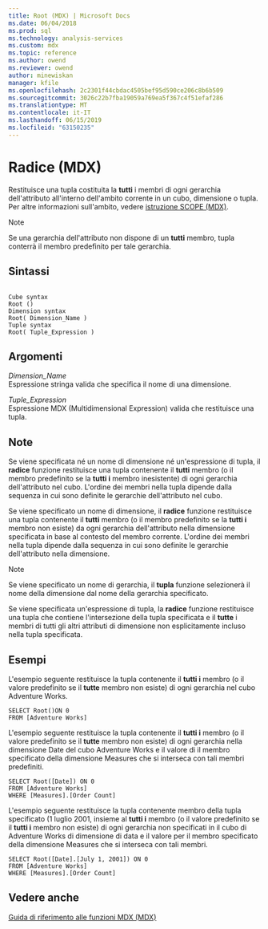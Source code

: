 ```yaml
---
title: Root (MDX) | Microsoft Docs
ms.date: 06/04/2018
ms.prod: sql
ms.technology: analysis-services
ms.custom: mdx
ms.topic: reference
ms.author: owend
ms.reviewer: owend
author: minewiskan
manager: kfile
ms.openlocfilehash: 2c2301f44cbdac4505bef95d590ce206c8b6b509
ms.sourcegitcommit: 3026c22b7fba19059a769ea5f367c4f51efaf286
ms.translationtype: MT
ms.contentlocale: it-IT
ms.lasthandoff: 06/15/2019
ms.locfileid: "63150235"
---
```

# <a name="root-mdx"></a>Radice (MDX)


  Restituisce una tupla costituita la **tutti** i membri di ogni gerarchia dell'attributo all'interno dell'ambito corrente in un cubo, dimensione o tupla. Per altre informazioni sull'ambito, vedere [istruzione SCOPE &#40;MDX&#41;](../mdx/mdx-scripting-scope.md).  
  
> [!NOTE]  
>  Se una gerarchia dell'attributo non dispone di un **tutti** membro, tupla conterrà il membro predefinito per tale gerarchia.  
  
## <a name="syntax"></a>Sintassi  
  
```  
  
Cube syntax  
Root ()  
Dimension syntax  
Root( Dimension_Name )  
Tuple syntax  
Root( Tuple_Expression )  
```  
  
## <a name="arguments"></a>Argomenti  
 *Dimension_Name*  
 Espressione stringa valida che specifica il nome di una dimensione.  
  
 *Tuple_Expression*  
 Espressione MDX (Multidimensional Expression) valida che restituisce una tupla.  
  
## <a name="remarks"></a>Note  
 Se viene specificata né un nome di dimensione né un'espressione di tupla, il **radice** funzione restituisce una tupla contenente il **tutti** membro (o il membro predefinito se la **tutti i** membro inesistente) di ogni gerarchia dell'attributo nel cubo. L'ordine dei membri nella tupla dipende dalla sequenza in cui sono definite le gerarchie dell'attributo nel cubo.  
  
 Se viene specificato un nome di dimensione, il **radice** funzione restituisce una tupla contenente il **tutti** membro (o il membro predefinito se la **tutti i** membro non esiste) da ogni gerarchia dell'attributo nella dimensione specificata in base al contesto del membro corrente. L'ordine dei membri nella tupla dipende dalla sequenza in cui sono definite le gerarchie dell'attributo nella dimensione.  
  
> [!NOTE]  
>  Se viene specificato un nome di gerarchia, il **tupla** funzione selezionerà il nome della dimensione dal nome della gerarchia specificato.  
  
 Se viene specificata un'espressione di tupla, la **radice** funzione restituisce una tupla che contiene l'intersezione della tupla specificata e il **tutte** i membri di tutti gli altri attributi di dimensione non esplicitamente incluso nella tupla specificata.  
  
## <a name="examples"></a>Esempi  
 L'esempio seguente restituisce la tupla contenente il **tutti i** membro (o il valore predefinito se il **tutte** membro non esiste) di ogni gerarchia nel cubo Adventure Works.  
  
```  
SELECT Root()ON 0  
FROM [Adventure Works]  
```  
  
 L'esempio seguente restituisce la tupla contenente il **tutti i** membro (o il valore predefinito se il **tutte** membro non esiste) di ogni gerarchia nella dimensione Date del cubo Adventure Works e il valore di il membro specificato della dimensione Measures che si interseca con tali membri predefiniti.  
  
```  
SELECT Root([Date]) ON 0  
FROM [Adventure Works]  
WHERE [Measures].[Order Count]  
```  
  
 L'esempio seguente restituisce la tupla contenente membro della tupla specificato (1 luglio 2001, insieme al **tutti i** membro (o il valore predefinito se il **tutti i** membro non esiste) di ogni gerarchia non specificati in il cubo di Adventure Works di dimensione di data e il valore per il membro specificato della dimensione Measures che si interseca con tali membri.  
  
```  
SELECT Root([Date].[July 1, 2001]) ON 0  
FROM [Adventure Works]  
WHERE [Measures].[Order Count]  
```  
  
## <a name="see-also"></a>Vedere anche  
 [Guida di riferimento alle funzioni MDX &#40;MDX&#41;](../mdx/mdx-function-reference-mdx.md)  
  
  
